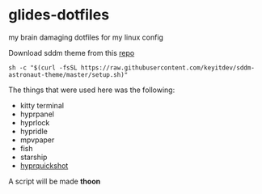 # glides-dotfiles
my brain damaging dotfiles for my linux config

Download sddm theme from this [repo](https://github.com/Keyitdev/sddm-astronaut-theme)

```
sh -c "$(curl -fsSL https://raw.githubusercontent.com/keyitdev/sddm-astronaut-theme/master/setup.sh)"
```

The things that were used here was the following:
 - kitty terminal
 - hyprpanel
 - hyprlock
 - hypridle
 - mpvpaper
 - fish
 - starship
 - [hyprquickshot](https://github.com/JamDon2/hyprquickshot)

A script will be made **thoon**
